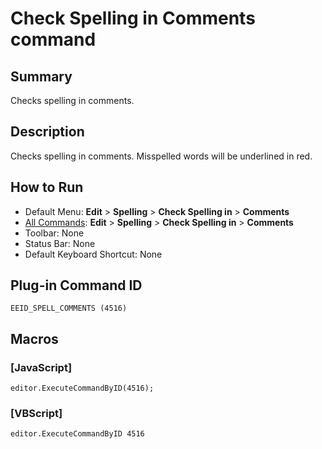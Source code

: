 # Check Spelling in Comments command

## Summary

Checks spelling in comments.

## Description

Checks spelling in comments. Misspelled words will be underlined in red.

## How to Run

- Default Menu: **Edit** \> **Spelling** \> **Check Spelling in** \> **Comments**
- [All Commands](../tools/all_commands): **Edit** \> **Spelling** \> **Check Spelling in** \> **Comments**
- Toolbar: None
- Status Bar: None
- Default Keyboard Shortcut: None

## Plug-in Command ID

```
EEID_SPELL_COMMENTS (4516)```

## Macros

### \[JavaScript\]

```
editor.ExecuteCommandByID(4516);
```

### \[VBScript\]

```
editor.ExecuteCommandByID 4516
```
